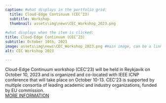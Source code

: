 ```yaml
---
caption: #what displays in the portfolio grid:
  title: Cloud-Edge Continuum (CEC’23)
  subtitle: Workshop
  thumbnail: assets\img\news\CEC_Workshop_2023.png
  
#what displays when the item is clicked:
title: Cloud-Edge Continuum (CEC’23)
subtitle: October 10th, 2023
image: assets\img\news\CEC_Workshop_2023.png #main image, can be a link or a file in assets/img/portfolio
alt: CEC Workshop 2023

---
```

Cloud-Edge Continuum workshop (CEC’23) will be held in Reykjavik on October 10, 2023 and is organized and co-located with IEEE ICNP conference that will take place on October 10-13. CEC’23 is supported by multiple consortia of leading academic and industry organizations, funded by EU commission. <br/>
<a href="https://cec23.github.io/" target="_blank">MORE INFORMATION</a>




